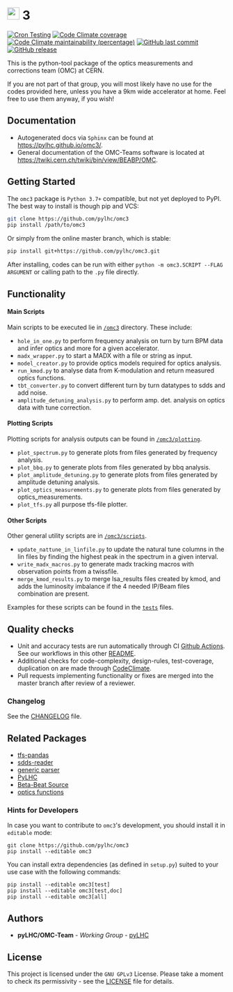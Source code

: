 # <img src="https://twiki.cern.ch/twiki/pub/BEABP/Logos/OMC_logo.png" height="28"> 3

[![Cron Testing](https://github.com/pylhc/omc3/workflows/Cron%20Testing/badge.svg)](https://github.com/pylhc/omc3/actions?query=workflow%3A%22Cron+Testing%22)
[![Code Climate coverage](https://img.shields.io/codeclimate/coverage/pylhc/omc3.svg?style=popout)](https://codeclimate.com/github/pylhc/omc3)
[![Code Climate maintainability (percentage)](https://img.shields.io/codeclimate/maintainability-percentage/pylhc/omc3.svg?style=popout)](https://codeclimate.com/github/pylhc/omc3)
[![GitHub last commit](https://img.shields.io/github/last-commit/pylhc/omc3.svg?style=popout)](https://github.com/pylhc/omc3/)
[![GitHub release](https://img.shields.io/github/release/pylhc/omc3.svg?style=popout)](https://github.com/pylhc/omc3/)

This is the python-tool package of the optics measurements and corrections team (OMC) at CERN.

If you are not part of that group, you will most likely have no use for the codes provided here, unless you have a 9km wide accelerator at home.
Feel free to use them anyway, if you wish!

## Documentation

- Autogenerated docs via `Sphinx` can be found at <https://pylhc.github.io/omc3/>.
- General documentation of the OMC-Teams software is located at <https://twiki.cern.ch/twiki/bin/view/BEABP/OMC>.

## Getting Started

The `omc3` package is `Python 3.7+` compatible, but not yet deployed to PyPI.
The best way to install is though pip and VCS:
```bash
git clone https://github.com/pylhc/omc3
pip install /path/to/omc3
```

Or simply from the online master branch, which is stable:
```bash
pip install git+https://github.com/pylhc/omc3.git
```

After installing, codes can be run with either `python -m omc3.SCRIPT --FLAG ARGUMENT` or calling path to the `.py` file directly.

## Functionality

#### Main Scripts

Main scripts to be executed lie in [`/omc3`](omc3) directory. These include:
- `hole_in_one.py` to perform frequency analysis on turn by turn BPM data and infer optics and more for a given accelerator.
- `madx_wrapper.py` to start a MADX with a file or string as input.
- `model_creator.py` to provide optics models required for optics analysis.
- `run_kmod.py` to analyse data from K-modulation and return measured optics functions.
- `tbt_converter.py` to convert different turn by turn datatypes to sdds and add noise.
- `amplitude_detuning_analysis.py` to perform amp. det. analysis on optics data with tune correction.

#### Plotting Scripts

Plotting scripts for analysis outputs can be found in [`/omc3/plotting`](omc3/plotting).
- `plot_spectrum.py` to generate plots from files generated by frequency analysis.
- `plot_bbq.py` to generate plots from files generated by bbq analysis.
- `plot_amplitude_detuning.py` to generate plots from files generated by amplitude detuning analysis.
- `plot_optics_measurements.py` to generate plots from files generated by optics_measurements.
- `plot_tfs.py` all purpose tfs-file plotter.

#### Other Scripts

Other general utility scripts are in [`/omc3/scripts`](omc3/scripts).
- `update_nattune_in_linfile.py` to update the natural tune columns in the lin files by finding the highest peak in the spectrum in a given interval.
- `write_madx_macros.py` to generate madx tracking macros with observation points from a twissfile.
- `merge_kmod_results.py` to merge lsa_results files created by kmod, and adds the luminosity imbalance if the 4 needed IP/Beam files combination are present.

Examples for these scripts can be found in the [`tests`](tests) files.

## Quality checks

- Unit and accuracy tests are run automatically through CI [Github Actions](https://github.com/pylhc/omc3/actions). See our workflows in this other [README](.github/workflows/README.md).
- Additional checks for code-complexity, design-rules, test-coverage, duplication on are made through [CodeClimate](https://codeclimate.com/github/pylhc/omc3).
- Pull requests implementing functionality or fixes are merged into the master branch after review of a reviewer.

### Changelog

See the [CHANGELOG](CHANGELOG.md) file.

## Related Packages

- [tfs-pandas](https://github.com/pylhc/tfs)
- [sdds-reader](https://github.com/pylhc/sdds)
- [generic parser](https://github.com/pylhc/generic_parser)
- [PyLHC](https://github.com/pylhc/PyLHC)
- [Beta-Beat Source](https://github.com/pylhc/Beta-Beat.src)
- [optics functions](https://github.com/pylhc/optics_functions)

### Hints for Developers

In case you want to contribute to `omc3`'s development, you should install it in `editable` mode:
```
git clone https://github.com/pylhc/omc3
pip install --editable omc3
```

You can install extra dependencies (as defined in `setup.py`) suited to your use case with the following commands:
```
pip install --editable omc3[test]
pip install --editable omc3[test,doc]
pip install --editable omc3[all]
```

## Authors

* **pyLHC/OMC-Team** - *Working Group* - [pyLHC](https://github.com/orgs/pylhc/teams/omc-team)

## License
This project is licensed under the `GNU GPLv3` License.
Please take a moment to check its permissivity - see the [LICENSE](LICENSE) file for details.